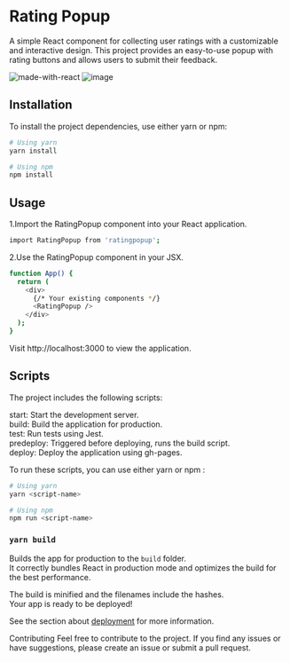 # Rating Popup

A simple React component for collecting user ratings with a customizable and interactive design. This project provides an easy-to-use popup with rating buttons and allows users to submit their feedback.

![made-with-react](https://img.shields.io/badge/-ReactJs-61DAFB?style=for-the-badge&logo=react&logoColor=FFFFFF)
![image](https://img.shields.io/badge/Tailwind_CSS-38B2AC?style=for-the-badge&logo=tailwind-css&logoColor=white)


## Installation

To install the project dependencies, use either yarn or npm:

```bash
# Using yarn
yarn install

# Using npm
npm install
```

## Usage

1.Import the RatingPopup component into your React application.

```bash
import RatingPopup from 'ratingpopup';
```

2.Use the RatingPopup component in your JSX.

```bash
function App() {
  return (
    <div>
      {/* Your existing components */}
      <RatingPopup />
    </div>
  );
}
```

Visit http://localhost:3000 to view the application.

## Scripts

The project includes the following scripts:

start: Start the development server.<br>
build: Build the application for production.<br>
test: Run tests using Jest.<br>
predeploy: Triggered before deploying, runs the build script.<br>
deploy: Deploy the application using gh-pages.<br>

To run these scripts, you can use either yarn or npm :

```bash
# Using yarn
yarn <script-name>

# Using npm
npm run <script-name>
```


### `yarn build`

Builds the app for production to the `build` folder.\
It correctly bundles React in production mode and optimizes the build for the best performance.

The build is minified and the filenames include the hashes.\
Your app is ready to be deployed!

See the section about [deployment](https://facebook.github.io/create-react-app/docs/deployment) for more information.



Contributing
Feel free to contribute to the project. If you find any issues or have suggestions, please create an issue or submit a pull request.

